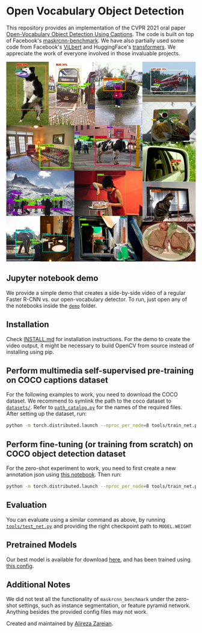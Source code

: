# Open Vocabulary Object Detection

This repository provides an implementation of the CVPR 2021 oral paper [Open-Vocabulary Object Detection Using Captions](https://arxiv.org/pdf/2011.10678.pdf). The code is built on top of Facebook's [maskrcnn-benchmark](https://github.com/facebookresearch/maskrcnn-benchmark). We have also partially used some code from Facebook's [ViLbert](https://github.com/facebookresearch/vilbert-multi-task) and HuggingFace's [transformers](https://github.com/huggingface/transformers). We appreciate the work of everyone involved in those invaluable projects.

![alt text](demo/example.jpg)

## Jupyter notebook demo

We provide a simple demo that creates a side-by-side video of a regular Faster R-CNN vs. our open-vocabulary detector. To run, just open any of the notebooks inside the [`demo`](demo) folder.

## Installation

Check [INSTALL.md](INSTALL.md) for installation instructions. For the demo to create the video output, it might be necessary to build OpenCV from source instead of installing using pip.

## Perform multimedia self-supervised pre-training on COCO captions dataset

For the following examples to work, you need to download the COCO dataset.
We recommend to symlink the path to the coco dataset to [`datasets/`](datasets). Refer to [`path_catalog.py`](maskrcnn_benchmark/config/path_catalog.py) for the names of the required files. After setting up the dataset, run:

```bash
python -m torch.distributed.launch --nproc_per_node=8 tools/train_net.py --config-file configs/mmss_v07.yaml --skip-test OUTPUT_DIR ~/runs/vltrain/121
```

## Perform fine-tuning (or training from scratch) on COCO object detection dataset

For the zero-shot experiment to work, you need to first create a new annotation json using [this notebook](ipynb/003.ipynb). Then run:

```bash
python -m torch.distributed.launch --nproc_per_node=8 tools/train_net.py --config-file configs/zeroshot_v06.yaml OUTPUT_DIR ~/runs/maskrcnn/130
```

## Evaluation
You can evaluate using a similar command as above, by running [`tools/test_net.py`](tools/test_net.py) and providing the right checkpoint path to `MODEL.WEIGHT`


## Pretrained Models

Our best model is available for download [here](https://www.dropbox.com/s/dd01zj2q9gih52k/model_final.pth?dl=0), and has been trained using [this config](configs/zeroshot_v06.yaml).

## Additional Notes

We did not test all the functionality of `maskrcnn_benchmark` under the zero-shot settings, such as instance segmentation, or feature pyramid network. Anything besides the provided config files may not work.

Created and maintained by [Alireza Zareian](https://www.linkedin.com/in/az2407).
